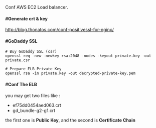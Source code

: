 


Conf AWS EC2 Load balancer.

#### #Generate crt & key 
http://blog.thonatos.com/conf-positivessl-for-nginx/

#### #GoDaddy SSL

```
# Buy GoDaddy SSL (csr)
openssl req -new -newkey rsa:2048 -nodes -keyout private.key -out private.csr

# Prepare ELB Private Key
openssl rsa -in private.key -out decrypted-private-key.pem
```

#### #Conf The ELB

you may get two files like :

- ef75dd0454aed063.crt                 
- gd_bundle-g2-g1.crt

the first one is **Public Key**, 
and the second is **Certificate Chain**
